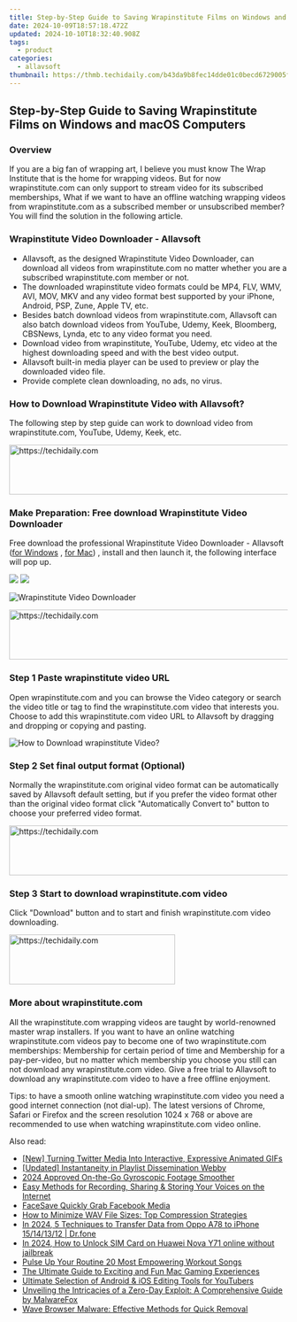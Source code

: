 ```yaml
---
title: Step-by-Step Guide to Saving Wrapinstitute Films on Windows and macOS Computers
date: 2024-10-09T18:57:18.472Z
updated: 2024-10-10T18:32:40.908Z
tags:
  - product
categories:
  - allavsoft
thumbnail: https://thmb.techidaily.com/b43da9b8fec14dde01c0becd6729005fd0db59f099a461c4a5b1f228776ffdea.jpg
---
```


## Step-by-Step Guide to Saving Wrapinstitute Films on Windows and macOS Computers

### Overview

If you are a big fan of wrapping art, I believe you must know The Wrap Institute that is the home for wrapping videos. But for now wrapinstitute.com can only support to stream video for its subscribed memberships, What if we want to have an offline watching wrapping videos from wrapinstitute.com as a subscribed member or unsubscribed member? You will find the solution in the following article.

### Wrapinstitute Video Downloader - Allavsoft

* Allavsoft, as the designed Wrapinstitute Video Downloader, can download all videos from wrapinstitute.com no matter whether you are a subscribed wrapinstitute.com member or not.
* The downloaded wrapinstitute video formats could be MP4, FLV, WMV, AVI, MOV, MKV and any video format best supported by your iPhone, Android, PSP, Zune, Apple TV, etc.
* Besides batch download videos from wrapinstitute.com, Allavsoft can also batch download videos from YouTube, Udemy, Keek, Bloomberg, CBSNews, Lynda, etc to any video format you need.
* Download video from wrapinstitute, YouTube, Udemy, etc video at the highest downloading speed and with the best video output.
* Allavsoft built-in media player can be used to preview or play the downloaded video file.
* Provide complete clean downloading, no ads, no virus.

### How to Download Wrapinstitute Video with Allavsoft?

The following step by step guide can work to download video from wrapinstitute.com, YouTube, Udemy, Keek, etc.

<!-- affiliate ads begin -->
<a href="https://aligracehair.sjv.io/c/5597632/1948937/19272" target="_top" id="1948937">
  <img src="//a.impactradius-go.com/display-ad/19272-1948937" border="0" alt="https://techidaily.com" width="728" height="90"/>
</a>
<img height="0" width="0" src="https://aligracehair.sjv.io/i/5597632/1948937/19272" style="position:absolute;visibility:hidden;" border="0" />
<!-- affiliate ads end -->

### Make Preparation: Free download Wrapinstitute Video Downloader

Free download the professional Wrapinstitute Video Downloader - Allavsoft ([for Windows](https://tools.techidaily.com/allavsoft/products/) , [for Mac](https://tools.techidaily.com/allavsoft/products/)) , install and then launch it, the following interface will pop up.

[![](https://www.allavsoft.com/how-to/../images/how-to/free-download-win.jpg)](https://tools.techidaily.com/allavsoft/products/) [![](https://www.allavsoft.com/how-to/../images/how-to/free-download-mac.jpg)](https://tools.techidaily.com/allavsoft/products/)

![Wrapinstitute Video Downloader](https://www.allavsoft.com/how-to/../images/allavsoft/screen-shot-600.jpg)

<!-- affiliate ads begin -->
<a href="https://aligracehair.sjv.io/c/5597632/2115937/19272" target="_top" id="2115937">
  <img src="//a.impactradius-go.com/display-ad/19272-2115937" border="0" alt="https://techidaily.com" width="728" height="90"/>
</a>
<img height="0" width="0" src="https://aligracehair.sjv.io/i/5597632/2115937/19272" style="position:absolute;visibility:hidden;" border="0" />
<!-- affiliate ads end -->

### Step 1 Paste wrapinstitute video URL

Open wrapinstitute.com and you can browse the Video category or search the video title or tag to find the wrapinstitute.com video that interests you. Choose to add this wrapinstitute.com video URL to Allavsoft by dragging and dropping or copying and pasting.

![How to Download wrapinstitute Video?](https://www.allavsoft.com/how-to/../images/how-to/download-rtmp-video/download-rtmp-video.jpg)

### Step 2 Set final output format (Optional)

Normally the wrapinstitute.com original video format can be automatically saved by Allavsoft default setting, but if you prefer the video format other than the original video format click "Automatically Convert to" button to choose your preferred video format.

<!-- affiliate ads begin -->
<a href="https://laganoo.pxf.io/c/5597632/1528696/16446" target="_top" id="1528696">
  <img src="//a.impactradius-go.com/display-ad/16446-1528696" border="0" alt="https://techidaily.com" width="728" height="90"/>
</a>
<img height="0" width="0" src="https://laganoo.pxf.io/i/5597632/1528696/16446" style="position:absolute;visibility:hidden;" border="0" />
<!-- affiliate ads end -->

### Step 3 Start to download wrapinstitute.com video

Click "Download" button and to start and finish wrapinstitute.com video downloading.

<!-- affiliate ads begin -->
<a href="https://aligracehair.sjv.io/c/5597632/2115916/19272" target="_top" id="2115916">
  <img src="//a.impactradius-go.com/display-ad/19272-2115916" border="0" alt="https://techidaily.com" width="300" height="90"/>
</a>
<img height="0" width="0" src="https://aligracehair.sjv.io/i/5597632/2115916/19272" style="position:absolute;visibility:hidden;" border="0" />
<!-- affiliate ads end -->

### More about wrapinstitute.com

All the wrapinstitute.com wrapping videos are taught by world-renowned master wrap installers. If you want to have an online watching wrapinstitute.com videos pay to become one of two wrapinstitute.com memberships: Membership for certain period of time and Membership for a pay-per-video, but no matter which membership you choose you still can not download any wrapinstitute.com video. Give a free trial to Allavsoft to download any wrapinstitute.com video to have a free offline enjoyment.

Tips: to have a smooth online watching wrapinstitute.com video you need a good internet connection (not dial-up). The latest versions of Chrome, Safari or Firefox and the screen resolution 1024 x 768 or above are recommended to use when watching wrapinstitute.com video online.

<ins class="adsbygoogle"
     style="display:block"
     data-ad-format="autorelaxed"
     data-ad-client="ca-pub-7571918770474297"
     data-ad-slot="1223367746"></ins>

<ins class="adsbygoogle"
     style="display:block"
     data-ad-client="ca-pub-7571918770474297"
     data-ad-slot="8358498916"
     data-ad-format="auto"
     data-full-width-responsive="true"></ins>

<span class="atpl-alsoreadstyle">Also read:</span>
<div><ul>
<li><a href="https://twitter-videos.techidaily.com/new-turning-twitter-media-into-interactive-expressive-animated-gifs/"><u>[New] Turning Twitter Media Into Interactive, Expressive Animated GIFs</u></a></li>
<li><a href="https://facebook-record-videos.techidaily.com/updated-instantaneity-in-playlist-dissemination-webby/"><u>[Updated] Instantaneity in Playlist Dissemination Webby</u></a></li>
<li><a href="https://extra-support.techidaily.com/2024-approved-on-the-go-gyroscopic-footage-smoother/"><u>2024 Approved On-the-Go Gyroscopic Footage Smoother</u></a></li>
<li><a href="https://discover-deluxe.techidaily.com/easy-methods-for-recording-sharing-and-storing-your-voices-on-the-internet/"><u>Easy Methods for Recording, Sharing & Storing Your Voices on the Internet</u></a></li>
<li><a href="https://facebook-video-content.techidaily.com/facesave-quickly-grab-facebook-media/"><u>FaceSave Quickly Grab Facebook Media</u></a></li>
<li><a href="https://discover-deluxe.techidaily.com/how-to-minimize-wav-file-sizes-top-compression-strategies/"><u>How to Minimize WAV File Sizes: Top Compression Strategies</u></a></li>
<li><a href="https://android-transfer.techidaily.com/in-2024-5-techniques-to-transfer-data-from-oppo-a78-to-iphone-15141312-drfone-by-drfone-transfer-from-android-transfer-from-android/"><u>In 2024, 5 Techniques to Transfer Data from Oppo A78 to iPhone 15/14/13/12 | Dr.fone</u></a></li>
<li><a href="https://sim-unlock.techidaily.com/in-2024-how-to-unlock-sim-card-on-huawei-nova-y71-online-without-jailbreak-by-drfone-android/"><u>In 2024, How to Unlock SIM Card on Huawei Nova Y71 online without jailbreak</u></a></li>
<li><a href="https://extra-resources.techidaily.com/pulse-up-your-routine-20-most-empowering-workout-songs/"><u>Pulse Up Your Routine 20 Most Empowering Workout Songs</u></a></li>
<li><a href="https://discover-deluxe.techidaily.com/the-ultimate-guide-to-exciting-and-fun-mac-gaming-experiences/"><u>The Ultimate Guide to Exciting and Fun Mac Gaming Experiences</u></a></li>
<li><a href="https://discover-deluxe.techidaily.com/ultimate-selection-of-android-and-ios-editing-tools-for-youtubers/"><u>Ultimate Selection of Android & iOS Editing Tools for YouTubers</u></a></li>
<li><a href="https://discover-deluxe.techidaily.com/unveiling-the-intricacies-of-a-zero-day-exploit-a-comprehensive-guide-by-malwarefox/"><u>Unveiling the Intricacies of a Zero-Day Exploit: A Comprehensive Guide by MalwareFox</u></a></li>
<li><a href="https://discover-deluxe.techidaily.com/wave-browser-malware-effective-methods-for-quick-removal/"><u>Wave Browser Malware: Effective Methods for Quick Removal</u></a></li>
</ul></div>

